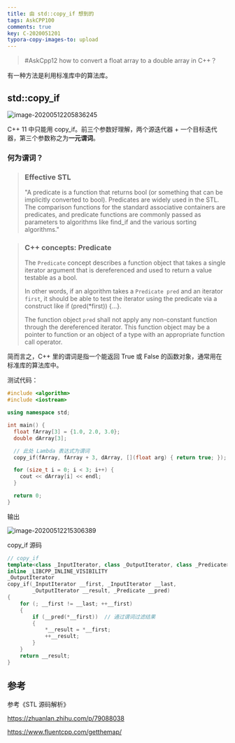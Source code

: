 ```yaml
---
title: 由 std::copy_if 想到的
tags: AskCPP100
comments: true
key: C-2020051201
typora-copy-images-to: upload
---
```


> \#AskCpp12 how to convert a float array to a double array in C++？

有一种方法是利用标准库中的算法库。

## std::copy_if

![image-20200512205836245](https://tva1.sinaimg.cn/large/007S8ZIlgy1gepyr8p49aj31eg0jkq94.jpg)

C++ 11 中只能用 copy_if。前三个参数好理解，两个源迭代器 + 一个目标迭代器，第三个参数称之为**一元谓词**。

### 何为谓词？

> ###  Effective STL
>
> "A predicate is a function that returns bool (or something that can be implicitly converted to bool). Predicates are widely used in the STL. The comparison functions for the standard associative containers are predicates, and predicate functions are commonly passed as parameters to algorithms like find_if and the various sorting algorithms."

> ### C++ concepts: Predicate 
>
> The `Predicate` concept describes a function object that takes a single iterator argument that is dereferenced and used to return a value testable as a bool.
>
> In other words, if an algorithm takes a `Predicate pred` and an iterator `first`, it should be able to test the iterator using the predicate via a construct like if (pred(*first)) {...}.
>
> The function object `pred` shall not apply any non-constant function through the dereferenced iterator. This function object may be a pointer to function or an object of a type with an appropriate function call operator.

简而言之，C++ 里的谓词是指一个能返回 True 或 False 的函数对象，通常用在标准库的算法库中。

测试代码：

```c++
#include <algorithm>
#include <iostream>

using namespace std;

int main() {
  float fArray[3] = {1.0, 2.0, 3.0};
  double dArray[3];

  // 此处 Lambda 表达式为谓词
  copy_if(fArray, fArray + 3, dArray, [](float arg) { return true; });

  for (size_t i = 0; i < 3; i++) {
    cout << dArray[i] << endl;
  }

  return 0;
}
```

输出

![image-20200512215306389](https://tva1.sinaimg.cn/large/007S8ZIlgy1geq0c349dpj30bo04e74a.jpg)

copy_if 源码

```c++
// copy_if
template<class _InputIterator, class _OutputIterator, class _Predicate>
inline _LIBCPP_INLINE_VISIBILITY
_OutputIterator
copy_if(_InputIterator __first, _InputIterator __last,
        _OutputIterator __result, _Predicate __pred)
{
    for (; __first != __last; ++__first)
    {
        if (__pred(*__first))  // 通过谓词过滤结果
        {
            *__result = *__first;
            ++__result;
        }
    }
    return __result;
}
```



## 参考

参考《STL 源码解析》

https://zhuanlan.zhihu.com/p/79088038

https://www.fluentcpp.com/getthemap/
